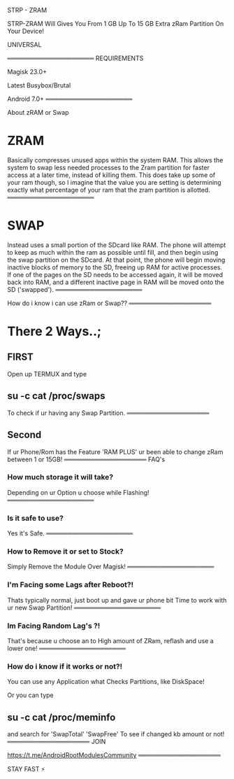 
STRP - ZRAM

STRP-ZRAM Will Gives You From 1 GB Up To 15 GB Extra zRam Partition On Your Device!
 
 UNIVERSAL

════════════════════
REQUIREMENTS

Magisk 23.0+

Latest Busybox/Brutal

Android 7.0+
════════════════════

 About zRAM or Swap

# ZRAM
Basically compresses unused apps within the system RAM. This allows the system to swap less needed processes to the Zram partition for faster access at a later time, instead of killing them. This does take up some of your ram though, so I imagine that the value you are setting is determining exactly what percentage of your ram that the zram partition is allotted.
════════════════════
# SWAP
Instead uses a small portion of the SDcard like RAM. The phone will attempt to keep as much within the ram as possible until fill, and then begin using the swap partition on the SDcard. At that point, the phone will begin moving inactive blocks of memory to the SD, freeing up RAM for active processes. If one of the pages on the SD needs to be accessed again, it will be moved back into RAM, and a different inactive page in RAM will be moved onto the SD ('swapped').
════════════════════

How do i know i can use zRam or Swap??
═══════════════════

# There 2 Ways..;
## FIRST
Open up TERMUX and type 
## su -c cat /proc/swaps
To check if ur having any Swap Partition.
═══════════════════

## Second
If ur Phone/Rom has the Feature 'RAM PLUS' ur been able to change zRam between 1 or 15GB!
═══════════════════
FAQ's

### How much storage it will take?

Depending on ur Option u choose while Flashing!
════════════════════
### Is it safe to use?

Yes it's Safe.
════════════════════
### How to Remove it or set to Stock?

Simply Remove the Module Over Magisk!
════════════════════
### I'm Facing some Lags after Reboot?!

Thats typically normal, just boot up and gave ur phone bit Time to work with ur new Swap Partition!
════════════════════
### Im Facing Random Lag's ?!

That's because u choose an to High amount of ZRam, reflash and use a lower one!
════════════════════
### How do i know if it works or not?!

You can use any Application what Checks Partitions, like DiskSpace!

Or you can type 
## su -c cat /proc/meminfo
and search for 'SwapTotal' 'SwapFree' To see if changed kb amount or not!
═══════════════════
JOIN

https://t.me/AndroidRootModulesCommunity
═══════════════════

 STAY FAST ⚡️
